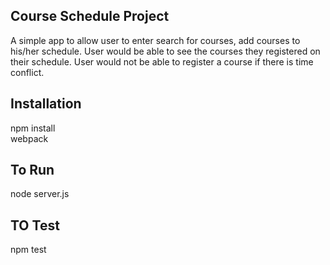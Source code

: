 ## Course Schedule Project

A simple app to allow user to enter search for courses, add courses to his/her schedule.
User would be able to see the courses they registered on their schedule. User would not be able to register a course if there is time conflict.

## Installation

npm install<br/>
webpack

## To Run
node server.js

## TO Test
npm test
